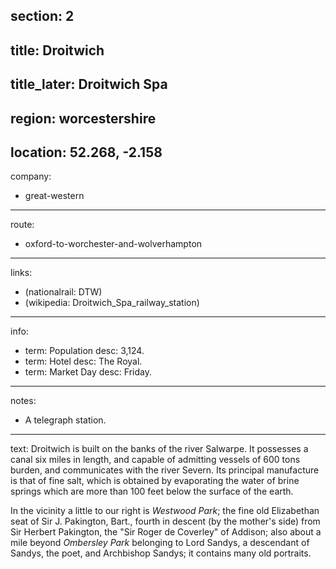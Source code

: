 section: 2
----
title: Droitwich
----
title_later: Droitwich Spa
----
region: worcestershire
----
location: 52.268, -2.158
----
company:
- great-western
----
route:
- oxford-to-worchester-and-wolverhampton
----
links:
- (nationalrail: DTW)
- (wikipedia: Droitwich_Spa_railway_station)
----
info:
- term: Population
  desc: 3,124.
- term: Hotel
  desc: The Royal.
- term: Market Day
  desc: Friday.
----
notes:
- A telegraph station.
----
text: <span class="smcp">Droitwich</span> is built on the banks of the river Salwarpe. It possesses a canal six miles in length, and capable of admitting vessels of 600 tons burden, and communicates with the river Severn. Its principal manufacture is that of fine salt, which is obtained by evaporating the water of brine springs which are more than 100 feet below the surface of the earth.

In the vicinity a little to our right is *Westwood Park*; the fine old Elizabethan seat of Sir J. Pakington, Bart., fourth in descent (by the mother's side) from Sir Herbert Pakington, the "Sir Roger de Coverley" of Addison; also about a mile beyond *Ombersley Park* belonging to Lord Sandys, a descendant of Sandys, the poet, and Archbishop Sandys; it contains many old portraits.
